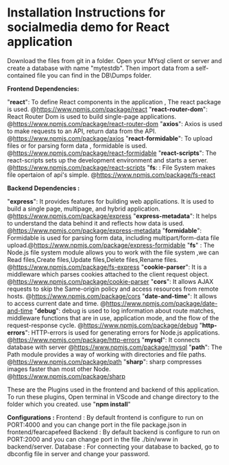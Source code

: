 # Installation Instructions for socialmedia demo for React application

Download the files from git in a folder.
Open your MYsql client or server and create a database with name "mytestdb". Then import data from a self-contained file you can find in the DB\Dumps folder. 

**Frontend Dependencies:** 

"**react**": To define React components in the application , The react package is used. @https://www.npmjs.com/package/react
"**react-router-dom**": React Router Dom is used to build single-page applications. @https://www.npmjs.com/package/react-router-dom
"**axios**": Axios is used to make requests to an API, return data from the API. @https://www.npmjs.com/package/axios
"**react-formidable**": To upload files or for parsing form data , formidable is used. @https://www.npmjs.com/package/react-formidable
"**react-scripts**": The react-scripts sets up the development environment and starts a server. @https://www.npmjs.com/package/react-scripts
"**fs**: : File System makes file opertaion of api's simple. @https://www.npmjs.com/package/fs-react

**Backend Dependencies :** 

"**express**": It provides features for building web applications. It is used to build a single page, multipage, and hybrid application. @https://www.npmjs.com/package/express
"**express-metadata**": It helps to understand the data behind it and reflects how data is used. @https://www.npmjs.com/package/express-metadata
"**formidable**": Formidable is used for parsing form data, including multipart/form-data file upload.@https://www.npmjs.com/package/express-formidable
"**fs**" : The Node.js file system module allows you to work with the file system ,we can Read files,Create files,Update files,Delete files,Rename files. @https://www.npmjs.com/package/fs-express
"**cookie-parser**": It is a middleware which parses cookies attached to the client request object. @https://www.npmjs.com/package/cookie-parser
"**cors**": It allows AJAX requests to skip the Same-origin policy and access resources from remote hosts. @https://www.npmjs.com/package/cors
"**date-and-time**": It allows to access current date and time. @https://www.npmjs.com/package/date-and-time
"**debug**": debug is used to log information about route matches, middleware functions that are in use, application mode, and the flow of the request-response cycle. @https://www.npmjs.com/package/debug
"**http-errors**": HTTP-errors is used for generating errors for Node.js applications. @https://www.npmjs.com/package/http-errors
"**mysql**": It connects database with server @https://www.npmjs.com/package/mysql
"**path**": The Path module provides a way of working with directories and file paths. @https://www.npmjs.com/package/path
"**sharp**": sharp compresses images faster than most other Node. @https://www.npmjs.com/package/sharp

These are the Plugins used in the frontend and backend of this application. To run these plugins, Open terminal in VScode and change directory to the folder which you created. use "**npm install**"

**Configurations :**
Frontend : By default frontend is configure to run on PORT:4000 and you can change port in the file package.json in frontend/fearcapefeed
Backend : By default backend is configure to run on PORT:2000 and you can change port in the file ./bin/www in backend/server.
Database : For connecting your database to backed, go to dbconfig file in server and change your password.
